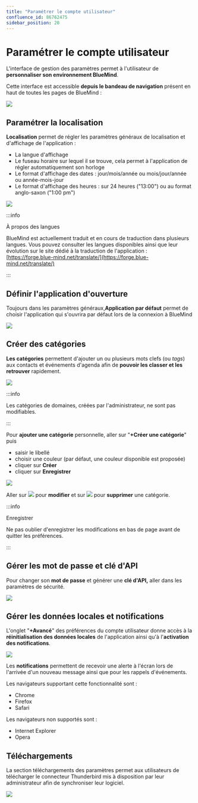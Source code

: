 ```yaml
---
title: "Paramétrer le compte utilisateur"
confluence_id: 86762475
sidebar_position: 20
---
```

# Paramétrer le compte utilisateur

L'interface de gestion des paramètres permet à l'utilisateur de **personnaliser son environnement BlueMind**.

Cette interface est accessible **depuis le bandeau de navigation** présent en haut de toutes les pages de BlueMind :

![](../attachments/86762475/86764366.png)

## Paramétrer la localisation

**Localisation** permet de régler les paramètres généraux de localisation et d'affichage de l'application :

- La langue d'affichage
- Le fuseau horaire sur lequel il se trouve, cela permet à l'application de régler automatiquement son horloge
- Le format d'affichage des dates : jour/mois/année ou mois/jour/année ou année-mois-jour
- Le format d'affichage des heures : sur 24 heures ("13:00") ou au format anglo-saxon ("1:00 pm")

![](../attachments/86762475/86764365.png)


:::info

À propos des langues

BlueMind est actuellement traduit et en cours de traduction dans plusieurs langues. Vous pouvez consulter les langues disponibles ainsi que leur évolution sur le site dédié à la traduction de l'application : [https://forge.blue-mind.net/translate/](https://forge.blue-mind.net/translate/)

:::


## Définir l'application d'ouverture

Toujours dans les paramètres généraux,**Application par défaut** permet de choisir l'application qui s'ouvrira par défaut lors de la connexion à BlueMind

![](../attachments/86762475/86764364.png)

## Créer des catégories

**Les catégories** permettent d'ajouter un ou plusieurs mots clefs (ou *tags*) aux contacts et événements d'agenda afin de **pouvoir les classer et les retrouver** rapidement.

![](../attachments/86762475/86764363.png)


:::info

Les catégories de domaines, créées par l'administrateur, ne sont pas modifiables.

:::


Pour **ajouter une catégorie** personnelle, aller sur "**+Créer une catégorie**" puis

- saisir le libellé
- choisir une couleur (par défaut, une couleur disponible est proposée)
- cliquer sur **Créer**
- cliquer sur **Enregistrer**

![](../attachments/86762475/86764362.png)

Aller sur ![](../attachments/86762475/86764359.png) pour **modifier** et sur ![](../attachments/86762475/86764358.png) pour **supprimer** une catégorie.


:::info

Enregistrer

Ne pas oublier d'enregistrer les modifications en bas de page avant de quitter les préférences.

:::

## Gérer les mot de passe et clé d'API

Pour changer son **mot de passe** et générer une **clé d'API,** aller dans les paramètres de sécurité.

![](../attachments/86762475/86764357.png)

## Gérer les données locales et notifications

L'onglet "**+Avancé**" des préférences du compte utilisateur donne accès à la **réinitialisation des données locales** de l'application ainsi qu'à l'**activation des notifications**.

![](../attachments/86762475/86764356.png)

Les **notifications** permettent de recevoir une alerte à l'écran lors de l'arrivée d'un nouveau message ainsi que pour les rappels d'événements.

Les navigateurs supportant cette fonctionnalité sont :

- Chrome
- Firefox
- Safari

Les navigateurs non supportés sont :

- Internet Explorer
- Opera

## Téléchargements

La section téléchargements des paramètres permet aux utilisateurs de télécharger le connecteur Thunderbird mis à disposition par leur administrateur afin de synchroniser leur logiciel.

![](../attachments/86762475/86764355.png)


